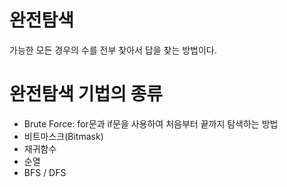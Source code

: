 # 완전탐색

가능한 모든 경우의 수를 전부 찾아서 답을 찾는 방법이다.

# 완전탐색 기법의 종류

- Brute Force: for문과 if문을 사용하여 처음부터 끝까지 탐색하는 방법
- 비트마스크(Bitmask)
- 재귀함수
- 순열
- BFS / DFS
